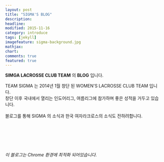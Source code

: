 ```yaml
---
layout: post
title: "SIGMA'S BLOG"
description: 
headline: 
modified: 2015-11-16
category: introduce
tags: [jekyll]
imagefeature: sigma-background.jpg
mathjax: 
chart: 
comments: true
featured: true
---
```


**SIMGA LACROSSE CLUB TEAM** 의 **BLOG** 입니다.<br>

TEAM SIGMA 는 2014년 1월 창단 된 WOMEN'S LACROSSE CLUB TEAM 입니다. <br>
창단 이후 국내에서 열리는 인도어리그, 여름리그에 참가하며 좋은 성적을 거두고 있습니다. <br>
<br>
블로그를 통해 SIGMA 의 소식과 한국 여자라크로스의 소식도 전하려합니다.
<br>
<br>
<br>
<br>
<br>
<br>
###### 이 블로그는 Chrome 환경에 최적화 되어있습니다.

